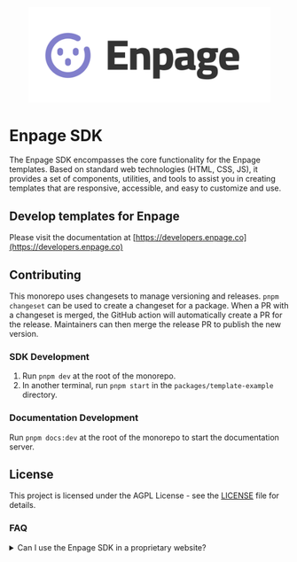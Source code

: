 <p align="center">
    <img alt="Enpage SDK" src="https://raw.githubusercontent.com/enpage/enpage/main/docs/public/enpage.svg" width="437">
</p>

# Enpage SDK

The Enpage SDK encompasses the  core functionality for the Enpage templates.
Based on standard web technologies (HTML, CSS, JS), it provides a set of components, utilities, and tools to assist you
in creating templates that are responsive, accessible, and easy to customize and use.

## Develop templates for Enpage

Please visit the documentation at [https://developers.enpage.co](https://developers.enpage.co)

## Contributing

This monorepo uses changesets to manage versioning and releases.
`pnpm changeset` can be used to create a changeset for a package.
When a PR with a changeset is merged, the GitHub action will automatically create a PR for the release.
Maintainers can then merge the release PR to publish the new version.

### SDK Development

1. Run `pnpm dev` at the root of the monorepo.
2. In another terminal, run `pnpm start` in the `packages/template-example` directory.

### Documentation Development

Run `pnpm docs:dev` at the root of the monorepo to start the documentation server.

## License

This project is licensed under the AGPL License - see the [LICENSE](./LICENSE) file for details.

### FAQ

<details>
<summary>Can I use the Enpage SDK in a proprietary website?</summary>

While the Enpage SDK is licensed under the GNU Affero General Public License (AGPL),
 users can still build proprietary websites using it. However, there are some key considerations:

1. The AGPL doesn't restrict the use of the library in proprietary websites.
2. If the website simply uses the library without modifying it, there's no obligation to release the website's source code.
3. However, if the website modifies the AGPL-licensed library, those modifications must be made available under the AGPL.
4. The AGPL has a "network use" clause: If the modified library is used to provide a service over a network (like a web application), the source code of the modified library must be made available to users of that service.
5. This doesn't mean the entire website code needs to be open-sourced, just the modifications to the AGPL-licensed library.

</details>
